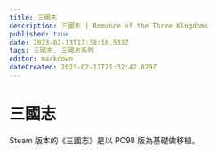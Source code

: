```yaml
---
title: 三國志
description: 三國志 | Romance of the Three Kingdoms
published: true
date: 2023-02-13T17:38:10.533Z
tags: 三國志, 三國志系列
editor: markdown
dateCreated: 2023-02-12T21:32:42.829Z
---
```


# 三國志

Steam 版本的《三國志》是以 PC98 版為基礎做移植。